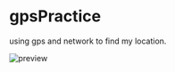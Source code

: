 # gpsPractice
using gps and network to find my location.

![preview](https://user-images.githubusercontent.com/25290627/118779767-f72a3400-b8bd-11eb-9048-8174bc7ed828.png)


